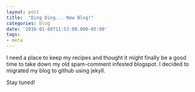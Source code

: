 ```yaml
---
layout: post
title:  "Ding Ding... New Blog!"
categories: blog
date: '2016-01-08T11:53:00.000-05:00'
tags:
- meta
---
```

I need a place to keep my recipes and thought it might finally be a good time to take down my old spam-comment infested blogspot.  I decided to migrated my blog to github using jekyll.  

Stay tuned!